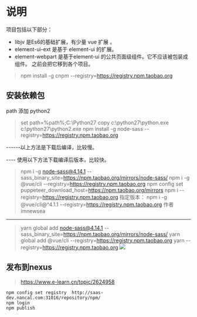# 说明

项目包括以下部分：
- libjv 是Es6的基础扩展，有少量 vue 扩展 。 
- element-ui-ext 是基于 element-ui 的扩展。
- element-webpart 是基于element-ui 的公共页面级组件。它不应该被包装成组件。 之前会把它移到各个项目。

> npm install -g cnpm --registry=https://registry.npm.taobao.org

## 安装依赖包
path 添加 python2
> set path=%path%;C:\Python27
> copy c:\python27\python.exe c:\python27\python2.exe
> npm install -g  node-sass --registry=https://registry.npm.taobao.org
>
------以上方法是下载后编译，比较慢。

---- 使用以下方法下载编译后版本，比较快。

> npm i -g node-sass@4.14.1 --sass_binary_site=https://npm.taobao.org/mirrors/node-sass/
> npm i -g @vue/cli --registry=https://registry.npm.taobao.org
> npm config set puppeteer_download_host=https://npm.taobao.org/mirrors
> npm i --registry=https://registry.npm.taobao.org
> 指定版本： npm i -g @vue/cli@^4.1.1 --registry=https://registry.npm.taobao.org
>作者 imnewsea

---
> yarn global add node-sass@4.14.1 --sass_binary_site=https://npm.taobao.org/mirrors/node-sass/
> yarn global add @vue/cli --registry=https://registry.npm.taobao.org
> yarn --registry=https://registry.npm.taobao.org
![](https://gitee.com/uploads/74/1227074_imnewsea.png)

## 发布到nexus
>https://www.e-learn.cn/topic/2624958

```
npm config set registry  http://saas-dev.nancal.com:31016/repository/npm/
npm login
npm publish
```